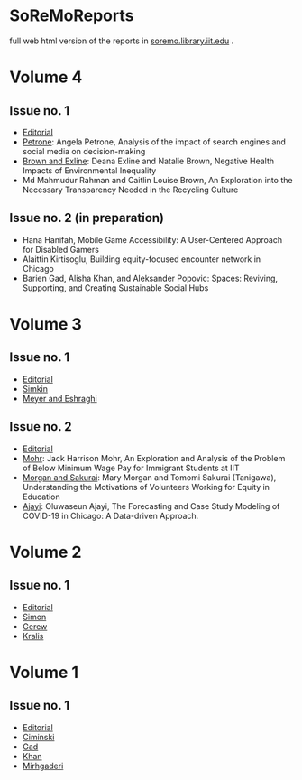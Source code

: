 # SoReMoReports
full web html version of the reports in [soremo.library.iit.edu](http://soremo.library.iit.edu/index.php/Soremo) . 


# Volume 4

## Issue no. 1

* [Editorial](https://sondzus.github.io/SoReMoReports/SoReMo-Volume4-no1-Editorial.html) 
* [Petrone](https://sondzus.github.io/SoReMoReports/SoReMo-TechReport-vol4no1sp2023-Petrone.html): Angela Petrone, Analysis of the impact of search engines and social media on decision-making
* [Brown and Exline](https://sondzus.github.io/SoReMoReports/SoReMo-TechReport-vol4no1sp2023-BrownExline.html): Deana Exline and Natalie Brown, Negative Health Impacts of Environmental Inequality
* Md Mahmudur Rahman and Caitlin Louise Brown, An Exploration into the Necessary Transparency Needed in the Recycling Culture 

## Issue no. 2 (in preparation)

* Hana Hanifah,   Mobile Game Accessibility: A User-Centered Approach for Disabled Gamers
* Alaittin Kirtisoglu, Building equity-focused encounter network in Chicago
* Barien Gad, Alisha Khan, and Aleksander Popovic: Spaces: Reviving, Supporting, and Creating Sustainable Social Hubs


# Volume 3

## Issue no. 1

* [Editorial](https://sondzus.github.io/SoReMoReports/SoReMo-Volume3-no1-Editorial.html) 
* [Simkin](https://sondzus.github.io/SoReMoReports/SoReMo-TechReport-vol3no1sp2022-Simkin.html) 
* [Meyer and Eshraghi](https://sondzus.github.io/SoReMoReports/SoReMo-TechReport-vol3no1sp2022-Meyer-Eshraghi.html)

## Issue no. 2

* [Editorial](https://sondzus.github.io/SoReMoReports/SoReMo-Volume3-no2-Editorial.html)
* [Mohr](https://sondzus.github.io/SoReMoReports/SoReMo-TechReport-vol3no2fa2022-MOHR.html): Jack Harrison Mohr, An Exploration and Analysis of the Problem of Below Minimum Wage Pay for Immigrant Students at IIT   
* [Morgan and Sakurai](https://sondzus.github.io/SoReMoReports/SoReMo-TechReport-vol3no2fa2022-MORGAN-SAKURAI.html): Mary Morgan and Tomomi Sakurai (Tanigawa), Understanding the Motivations of Volunteers Working for Equity in Education   
* [Ajayi](https://sondzus.github.io/SoReMoReports/SoReMo-TechReport-vol3no2fa2022-AJAYI.html): Oluwaseun Ajayi, The Forecasting and Case Study Modeling of COVID-19 in Chicago: A Data-driven Approach. 



# Volume 2
## Issue no. 1

* [Editorial](https://sondzus.github.io/SoReMoReports/SoReMo-Volume2-no1-Editorial.html) 
* [Simon](https://sondzus.github.io/SoReMoReports/SoReMo-TechReport-vol2no1fa2021-SIMON.html) 
* [Gerew](https://sondzus.github.io/SoReMoReports/SoReMo-TechReport-vol2no1fa2021-GEREW.html) 
* [Kralis](https://sondzus.github.io/SoReMoReports/SoReMo-TechReport-vol2no1fa2021-KRALIS.html) 

# Volume 1
## Issue no. 1

* [Editorial](https://sondzus.github.io/SoReMoReports/SoReMo-Volume1-no1-Editorial.html) 
* [Ciminski](https://sondzus.github.io/SoReMoReports/SoReMo-TechReport-vol1no1sp2021-CIMINSKI.html) 
* [Gad](https://sondzus.github.io/SoReMoReports/SoReMo-TechReport-vol1no1sp2021-GAD.html) 
* [Khan](https://sondzus.github.io/SoReMoReports/SoReMo-TechReport-vol1no1sp2021-KHAN-public.html) 
* [Mirhgaderi](https://sondzus.github.io/SoReMoReports/SoReMo-TechReport-vol1no1sp2021-MIRGHADERI.html) 

